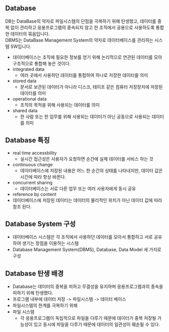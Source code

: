 ## Database

DB는 DataBase의 약자로 파일시스템의 단점을 극복하기 위해 탄생했고, 데이터를 중복 없이 관리하고 응용프로그램의 종속되지 않고 한 조직에서 공용으로 사용하도록 통합한 데이터의 묶음입니다.   
DBMS는 DataBase Management System의 약자로 데이터베이스를 관리하는 시스템 SW입니다.

- 데이터베이스는 조직에 필요한 정보를 얻기 위해 논리적으로 연관된 데이터를 모아 구조적으로 통합해 놓은 것이다.
- integrated data
  - 여러 곳에서 사용하던 데이터를 통합하여 하나로 저장한 데이터를 의미
- stored data
  - 문서로 보관된 데이터가 아니라 디스크, 테이프 같은 컴퓨터 저장장치에 저장된 데이터를 의미
- operational data
  - 조직의 목적을 위해 사용되는 데이터를 의미
- shared data
  - 한 사람 또는 한 업무를 위해 사용되는 데이터가 아닌 공동으로 사용되는 데이터를 의미

## Database 특징

- real time accessbility
  - 실시간 접근성은 사용자가 요청하면 순간에 실제 데이터를 서비스 하는 것
- continuous change
  - 데이터베이스에 저장된 내용은 어느 한 순간의 상태를 나타내지만, 데이터 값은 시간에 따라 항상 바뀐다.
- concurrent sharing
  - 데이터베이스는 서로 다른 업무 또는 여러 사용자에게 동시 공유
- reference by content
- 데이터베이스에 저장된 데이터는 데이터의 물리적인 위치가 아닌 데이터 값에 따라 참조 된다.

## Database System 구성

- 데이터베이스 시스템은 각 조직에서 사용하던 데이터를 모아서 통합하고 서로 공유하여 생기는 장점을 이용하는 시스템
- Database Management System(DBMS), Database, Data Model 세 가지로 구성

## Database 탄생 배경

- Database는 데이터의 중복을 피하고 무결성을 유지하며 응용프로그램과의 종속을 피하기 위해 탄생했다.
- 프로그램 내부에 데이터 저장 -> 파일시스템 -> 데이터 베이스
- 파일시스템의 한계를 극복하기 위해
- 파일 시스템
  - 각 응용프로그램이 독립적으로 파일을 다루기 때문에 데이터가 중복 저장될 가능성이 있고 동시에 파일을 다루기 때문에 데이터의 일관성이 훼손될 수 있다.
